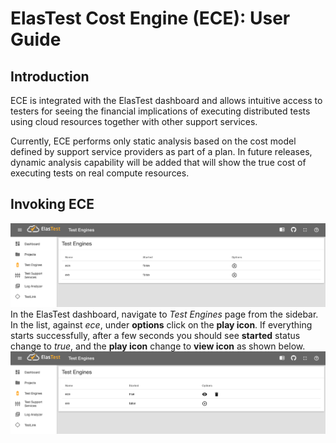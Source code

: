 # ElasTest Cost Engine (ECE): User Guide

## Introduction
ECE is integrated with the ElasTest dashboard and allows intuitive access to testers for seeing the financial implications of executing distributed tests using cloud resources together with other support services.

Currently, ECE performs only static analysis based on the cost model defined by support service providers as part of a plan. In future releases, dynamic analysis capability will be added that will show the true cost of executing tests on real compute resources.

## Invoking ECE
![Navigate to Test Engines page](imgs/ece-access.png)
In the ElasTest dashboard, navigate to *Test Engines* page from the sidebar. In the list, against *ece*, under **options** click on the **play icon**. If everything starts successfully, after a few seconds you should see **started** status change to *true*, and the **play icon** change to **view icon** as shown below.
![Once ECE has successfully started](imgs/ece-access-2.png)
